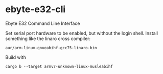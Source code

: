 # ebyte-e32-cli
Ebyte E32 Command Line Interface

Set serial port hardware to be enabled, but without the login shell.
Install something like the linaro cross compiler: 

```
aur/arm-linux-gnueabihf-gcc75-linaro-bin
```

Build with 

```
cargo b --target armv7-unknown-linux-musleabihf
```
